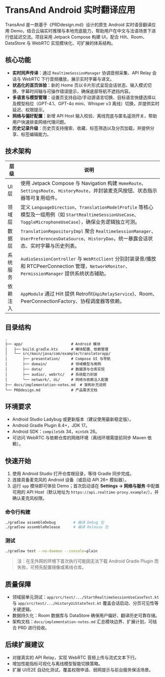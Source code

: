 # TransAnd Android 实时翻译应用

TransAnd 是一款基于《PRDdesign.md》设计的原生 Android 实时语音翻译应用 Demo，结合云端实时推理与本地兜底能力，帮助用户在中文与法语场景下进行低延迟交流。项目采用 Jetpack Compose 构建 UI，配合 Hilt、Room、DataStore 与 WebRTC 实现模块化、可扩展的体系结构。

## 核心功能
- **实时同声传译**：通过 `RealtimeSessionManager` 协调音频采集、API Relay 会话与 WebRTC 下行音频播放，展示实时字幕与译文。
- **状态化的首页体验**：新的 Home 页以卡片形式呈现会话状态、输入模式切换、字幕时间轴与可操作错误提示，确保底部导航不遮挡内容。
- **多语言与模型管理**：设置页支持自动/手动源语言切换、目标语言快捷选择以及模型档位（GPT-4.1、GPT-4o mini、Whisper v3 离线）切换，并提供实时延迟、权限提示。
- **网络与偏好配置**：新增 API Host 输入校验、离线兜底与匿名遥测开关，帮助用户快速排查网络代理问题。
- **历史记录升级**：历史页支持搜索、收藏、标签筛选以及分页加载，并提供分享、标签编辑能力。

## 技术架构
| 层级 | 说明 |
| ---- | ---- |
| UI 层 | 使用 Jetpack Compose 与 Navigation 构建 `HomeRoute`、`SettingsRoute`、`HistoryRoute`，并封装麦克风按钮、状态指示器等可复用组件。 |
| 领域层 | 定义 `LanguageDirection`、`TranslationModelProfile` 等核心模型及一组用例（如 `StartRealtimeSessionUseCase`、`ToggleMicrophoneUseCase`），确保业务逻辑独立可测。 |
| 数据层 | `TranslationRepositoryImpl` 聚合 `RealtimeSessionManager`、`UserPreferencesDataSource`、`HistoryDao`，统一暴露会话状态、实时字幕与历史列表。 |
| 系统服务 | `AudioSessionController` 与 `WebRtcClient` 分别封装录音/播放和 RTCPeerConnection 管理，`NetworkMonitor`、`PermissionManager` 提供系统状态辅助。 |
| 依赖注入 | `AppModule` 通过 Hilt 提供 Retrofit(`ApiRelayService`)、Room、PeerConnectionFactory、协程调度器等依赖。 |

## 目录结构
```text
.
├── app/                      # Android 模块
│   ├── build.gradle.kts      # 模块配置、依赖管理
│   └── src/main/java/com/example/translatorapp/
│       ├── presentation/     # Compose UI 与导航
│       ├── domain/           # 领域模型与用例
│       ├── data/             # 数据源与仓库实现
│       ├── audio/, webrtc/   # 系统能力封装
│       └── network/, di/     # 网络与依赖注入配置
├── docs/implementation-notes.md  # 架构补充说明
└── PRDdesign.md              # 产品需求文档
```

## 环境要求
- Android Studio Ladybug 或更新版本（建议使用最新稳定版）。
- Android Gradle Plugin 8.4+，JDK 17。
- Android SDK：`compileSdk` 34，`minSdk` 26。
- 可访问 WebRTC 与依赖仓库的网络环境（离线环境需提前同步 Maven 依赖）。

## 快速开始
1. 使用 Android Studio 打开仓库根目录，等待 Gradle 同步完成。
2. 连接具备麦克风的 Android 设备（或启动 API 26+ 模拟器）。
3. 运行 `app` 模块即可体验 Demo；首次启动请在 **Settings → 网络与服务** 中配置可用的 API Host（默认地址为 `https://api.realtime-proxy.example/`），并确认麦克风权限。

### 命令行构建
```bash
./gradlew assembleDebug        # 编译 Debug 包
./gradlew assembleRelease      # 编译 Release 包
```

### 测试
```bash
./gradlew test --no-daemon --console=plain
```
> 注：在无外网的环境下首次执行可能因无法下载 Android Gradle Plugin 而失败，可预先配置镜像或离线仓库。

## 质量保障
- 领域层单元测试：`app/src/test/.../StartRealtimeSessionUseCaseTest.kt` 与 `app/src/test/.../HistoryUiStateTest.kt` 覆盖会话启动、分页可见性等关键逻辑。
- 数据持久化：Room 数据库与 DataStore 确保用户偏好、翻译历史可靠存储。
- 架构文档：`docs/implementation-notes.md` 汇总模块边界、扩展计划，可结合 PRD 进行验收。

## 后续扩展建议
- 对接真实的 API Relay，实现 WebRTC 音频上传与流式文本下行。
- 增加性能指标可视化与离线模型智能切换策略。
- 扩展 UI/E2E 自动化测试，覆盖权限申请、弱网提示与前台服务保活场景。

